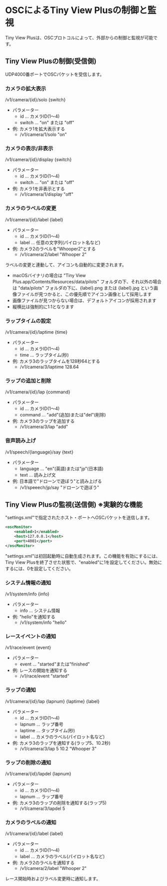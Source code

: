 # OSCによるTiny View Plusの制御と監視

Tiny View Plusは、OSCプロトコルによって、外部からの制御と監視が可能です。

## Tiny View Plusの制御(受信側)

UDP4000番ポートでOSCパケットを受信します。

### カメラの拡大表示

/v1/camera/{id}/solo {switch}

- パラメーター
  - id ... カメラID(1～4)
  - switch ... "on" または "off"
- 例: カメラ1を拡大表示する
  - /v1/camera/1/solo "on"

### カメラの表示/非表示

/v1/camera/{id}/display {switch}

- パラメーター
  - id ... カメラID(1～4)
  - switch ... "on" または "off"
- 例: カメラ1を非表示とする
  - /v1/camera/1/display "off"

### カメラのラベルの変更

/v1/camera/{id}/label {label}

- パラメーター
  - id ... カメラID(1～4)
  - label ... 任意の文字列(パイロット名など)
- 例: カメラ2のラベルを"Whooper2"とする
  - /v1/camera/2/label "Whooper 2"

ラベルの変更と連動して、アイコンも自動的に変更されます。

- macOSバイナリの場合は "Tiny View Plus.app/Contents/Resources/data/pilots" フォルダの下、それ以外の場合は "data/pilots" フォルダの下に、{label}.png または {label}.jpg という画像ファイルが見つかると、この優先順でアイコン画像として採用します
- 画像ファイルが見つからない場合は、デフォルトアイコンが採用されます
- 縦横比は強制的に1:1となります

### ラップタイムの設定

/v1/camera/{id}/laptime {time}

- パラメーター
  - id ... カメラID(1～4)
  - time ... ラップタイム(秒)
- 例: カメラ3のラップタイムを128秒64とする
  - /v1/camera/3/laptime 128.64

### ラップの追加と削除

/v1/camera/{id}/lap {command}

- パラメーター
  - id ... カメラID(1～4)
  - command ... "add"(追加)または"del"(削除)
- 例: カメラ3のラップを追加する
  - /v1/camera/3/lap "add"

### 音声読み上げ

/v1/speech/{language}/say {text}

- パラメーター
  - language ... "en"(英語)または"jp"(日本語)
  - text ... 読み上げ文
- 例: 日本語で"ドローンで遊ぼう"と読み上げる
  - /v1/speeech/jp/say "ドローンで遊ぼう"

## Tiny View Plusの監視(送信側) ※実験的な機能

"settings.xml"で指定されたホスト・ポートへOSCパケットを送信します。

```xml
<oscMonitor>
    <enabled>1</enabled>
    <host>127.0.0.1</host>
    <port>4001</port>
</oscMonitor>
```

"settings.xml"は初回起動時に自動生成されます。この機能を有効にするには、Tiny View Plusを終了させた状態で、"enabled"に1を設定してください。無効にするには、0を設定してください。

### システム情報の通知

/v1/system/info {info}

- パラメーター
  - info ... システム情報
- 例: "hello"を通知する
  - /v1/system/info "hello"

### レースイベントの通知

/v1/race/event {event}

- パラメーター
  - event ... "started"または"finished"
- 例: レースの開始を通知する
  - /v1/race/event "started"

### ラップの通知

/v1/camera/{id}/lap {lapnum} {laptime} {label}

- パラメーター
  - id ... カメラID(1～4)
  - lapnum ... ラップ番号
  - laptime ... タップタイム(秒)
  - label ... カメラのラベル(パイロット名など)
- 例: カメラ3のラップを通知する(ラップ5、10.2秒)
  - /v1/camera/3/lap 5 10.2 "Whooper 3"

### ラップの削除の通知

/v1/camera/{id}/lapdel {lapnum}

- パラメーター
  - id ... カメラID(1～4)
  - lapnum ... ラップ番号
- 例: カメラ3のラップの削除を通知する(ラップ5)
  - /v1/camera/3/lapdel 5
  
### カメラのラベルの通知

/v1/camera/{id}/label {label}

- パラメーター
  - id ... カメラID(1～4)
  - label ... カメラのラベル(パイロット名など)
- 例: カメラ2のラベルを通知する
  - /v1/camera/2/label "Whooper 2"

レース開始時およびラベル変更時に通知します。
